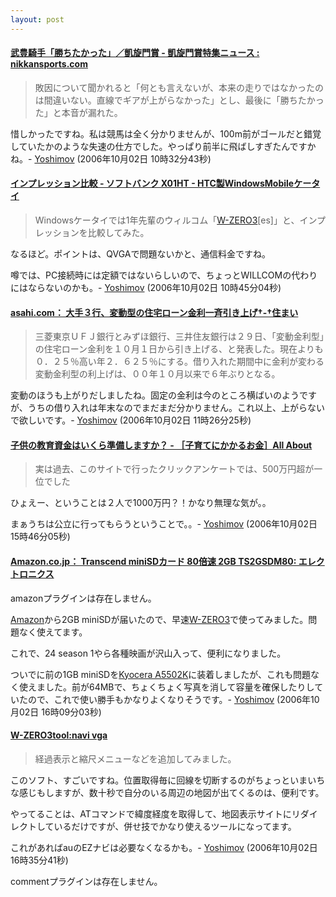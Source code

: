 ```yaml
---
layout: post
---
```

<h4><a href="http://www.nikkansports.com/race/horseracing/arc/f-rc-tp0-20061002-98226.html">武豊騎手「勝ちたかった」／凱旋門賞 - 凱旋門賞特集ニュース : nikkansports.com</a></h4>
<blockquote><p>敗因について聞かれると「何とも言えないが、本来の走りではなかったのは間違いない。直線でギアが上がらなかった」とし、最後に「勝ちたかった」と本音が漏れた。</p>
</blockquote>
<p>惜しかったですね。私は競馬は全く分かりませんが、100m前がゴールだと錯覚していたかのような失速の仕方でした。やっぱり前半に飛ばしすぎたんですかね。- <a href="/?page=Yoshimov" class="wikipage">Yoshimov</a> (2006年10月02日 10時32分43秒)</p>
<h4><a href="http://x01ht.windows-keitai.com/?%E3%82%A4%E3%83%B3%E3%83%97%E3%83%AC%E3%83%83%E3%82%B7%E3%83%A7%E3%83%B3%E6%AF%94%E8%BC%83">インプレッション比較 - ソフトバンク X01HT - HTC製WindowsMobileケータイ</a></h4>
<blockquote><p>Windowsケータイでは1年先輩のウィルコム「<a href="/?page=SHARP+WS003SH" class="wikipage">W-ZERO3</a>[es]」と、インプレッションを比較してみた。</p>
</blockquote>
<p>なるほど。ポイントは、QVGAで問題ないかと、通信料金ですね。</p>
<p>噂では、PC接続時には定額ではないらしいので、ちょっとWILLCOMの代わりにはならないのかも。- <a href="/?page=Yoshimov" class="wikipage">Yoshimov</a> (2006年10月02日 10時45分04秒)</p>
<h4><a href="http://www.asahi.com/housing/news/TKY200609290338.html">asahi.com： 大手３行、変動型の住宅ローン金利一斉引き上げ†-†住まい</a></h4>
<blockquote><p>三菱東京ＵＦＪ銀行とみずほ銀行、三井住友銀行は２９日、「変動金利型」の住宅ローン金利を１０月１日から引き上げる、と発表した。現在よりも０．２５％高い年２．６２５％にする。借り入れた期間中に金利が変わる変動金利型の利上げは、００年１０月以来で６年ぶりとなる。</p>
</blockquote>
<p>変動のほうも上がりだしましたね。固定の金利は今のところ横ばいのようですが、うちの借り入れは年末なのでまだまだ分かりません。これ以上、上がらないで欲しいです。- <a href="/?page=Yoshimov" class="wikipage">Yoshimov</a> (2006年10月02日 11時26分25秒)</p>
<h4><a href="http://allabout.co.jp/finance/ikujimoney/closeup/CU20060831C/index2.htm">子供の教育資金はいくら準備しますか？ - ［子育てにかかるお金］All About</a></h4>
<blockquote><p>実は過去、このサイトで行ったクリックアンケートでは、500万円超が一位でした</p>
</blockquote>
<p>ひょえー、ということは２人で1000万円？！かなり無理な気が。。</p>
<p>まぁうちは公立に行ってもらうということで。。- <a href="/?page=Yoshimov" class="wikipage">Yoshimov</a> (2006年10月02日 15時46分05秒)</p>
<h4><a href="http://www.amazon.co.jp/gp/product/B000G1Q7AK">Amazon.co.jp： Transcend miniSDカード 80倍速 2GB TS2GSDM80: エレクトロニクス</a></h4>
<p><span class="error">amazonプラグインは存在しません。</span></p>
<p><a href="http://www.amazon.co.jp/">Amazon</a>から2GB miniSDが届いたので、早速<a href="/?page=SHARP+WS003SH" class="wikipage">W-ZERO3</a>で使ってみました。問題なく使えてます。</p>
<p>これで、24 season 1やら各種映画が沢山入って、便利になりました。</p>
<p>ついでに前の1GB miniSDを<a href="/?page=Kyocera+A5502K" class="wikipage">Kyocera A5502K</a>に装着しましたが、これも問題なく使えました。前が64MBで、ちょくちょく写真を消して容量を確保したりしていたので、これで使い勝手もかなりよくなりそうです。- <a href="/?page=Yoshimov" class="wikipage">Yoshimov</a> (2006年10月02日 16時09分03秒)</p>
<h4><a href="http://blog.livedoor.jp/kobayasu/archives/50018599.html">W-ZERO3tool:navi vga</a></h4>
<blockquote><p>経過表示と縮尺メニューなどを追加してみました。</p>
</blockquote>
<p>このソフト、すごいですね。位置取得毎に回線を切断するのがちょっといまいちな感じもしますが、数十秒で自分のいる周辺の地図が出てくるのは、便利です。</p>
<p>やってることは、ATコマンドで緯度経度を取得して、地図表示サイトにリダイレクトしているだけですが、併せ技でかなり使えるツールになってます。</p>
<p>これがあればauのEZナビは必要なくなるかも。- <a href="/?page=Yoshimov" class="wikipage">Yoshimov</a> (2006年10月02日 16時35分41秒)</p>
<p><span class="error">commentプラグインは存在しません。</span> </p>
